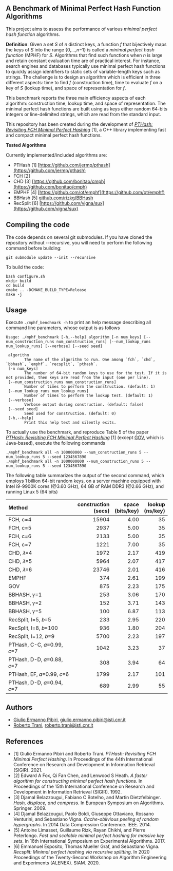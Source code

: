 A Benchmark of Minimal Perfect Hash Function Algorithms
----

This project aims to assess the performance of various *minimal perfect hash function* algorithms.

**Definition**:
Given a set *S* of *n* distinct keys, a function *f* that bijectively maps the keys of *S* into the range
{0,...,*n*−1} is called a *minimal perfect hash function* (MPHF) for *S*.
Algorithms that find such functions when *n* is large and retain constant evaluation time are of practical interest.
For instance, search engines and databases typically use minimal perfect hash functions to quickly assign identifiers to static sets of variable-length keys such as strings.
The challenge is to design an algorithm which is efficient in three different aspects: time to find *f* (construction time), time to evaluate *f* on a key of *S* (lookup time), and space of representation for *f*.

This benchmark reports the three main efficiency aspects of each algorithm:  construction time, lookup time, and space of representation.
The minimal perfect hash functions are built using as keys either random 64-bits integers or line-delimited strings, which are read from the standard input.

This repository has been created during the development of [*PTHash: Revisiting FCH Minimal Perfect Hashing*]() [1], a C++ library implementing fast and compact minimal perfect hash functions.

**Tested Algorithms**

Currently implemented/included algorithms are:
* PTHash [1] [https://github.com/jermp/pthash](https://github.com/jermp/pthash)
* FCH [2]
* CHD [3] [https://github.com/bonitao/cmph](https://github.com/bonitao/cmph)
* EMPHF [4] [https://github.com/ot/emphf](https://github.com/ot/emphf)
* BBHash [5] [github.com/rizkg/BBHash](github.com/rizkg/BBHash)
* RecSplit [6] [https://github.com/vigna/sux](https://github.com/vigna/sux)


Compiling the code
----
The code depends on several git submodules. If you have cloned the repository without --recursive, you will need to perform the following command before building:
```
git submodule update --init --recursive
```

To build the code:
```
bash configure.sh
mkdir build
cd build
cmake .. -DCMAKE_BUILD_TYPE=Release
make -j
```

Usage
----

Execute `./mphf_benchmark -h` to print an help message describing all command line parameters, whose output is as follows
```
Usage: ./mphf_benchmark [-h,--help] algorithm [-n num_keys] [--num_construction_runs num_construction_runs] [--num_lookup_runs num_lookup_runs] [--verbose] [--seed seed]

 algorithm
        The name of the algorithm to run. One among `fch`, `chd`, `bbhash`, `emphf`, `recsplit`, `pthash`.
 [-n num_keys]
        The number of 64-bit random keys to use for the test. If it is not provided, then keys are read from the input (one per line).
 [--num_construction_runs num_construction_runs]
        Number of times to perform the construction. (default: 1)
 [--num_lookup_runs num_lookup_runs]
        Number of times to perform the lookup test. (default: 1)
 [--verbose]
        Verbose output during construction. (default: false)
 [--seed seed]
        Seed used for construction. (default: 0)
 [-h,--help]
        Print this help text and silently exits.
```

To actually use the benchmark, and reproduce Table 5 of the paper [*PTHash: Revisiting FCH Minimal Perfect Hashing*]() [1] (except [GOV](https://github.com/vigna/Sux4J), which is Java-based), execute the following commands
```
./mphf_benchmark all -n 100000000 --num_construction_runs 5 --num_lookup_runs 5 --seed 1234567890
./mphf_benchmark all -n 1000000000 --num_construction_runs 5 --num_lookup_runs 5 --seed 1234567890
```

The following table summarizes the output of the second command, which employs 1 billion 64-bit random keys, on a server machine equipped with Intel i9-9900K cores (@3.60 GHz), 64 GB of RAM DDR3 (@2.66 GHz), and running Linux 5 (64 bits)

| Method      | construction<br>(secs) | space<br>(bits/key) | lookup<br>(ns/key) |
| :--- | ---: | ---: | ---: |
| FCH, c=4    | 15904 | 4.00 | 35 |
| FCH, c=5    |  2937 | 5.00 | 35 |
| FCH, c=6    |  2133 | 5.00 | 35 |
| FCH, c=7    |  1221 | 7.00 | 35 |
| CHD, 𝜆=4    |  1972 | 2.17 | 419 |
| CHD, 𝜆=5    |  5964 | 2.07 | 417 |
| CHD, 𝜆=6    | 23746 | 2.01 | 416 |
| EMPHF       |   374 | 2.61 | 199 |
| GOV         |   875 | 2.23 | 175 |
| BBHASH, 𝛾=1 |   253 | 3.06 | 170 |
| BBHASH, 𝛾=2 |   152 | 3.71 | 143 |
| BBHASH, 𝛾=5 |   100 | 6.87 | 113 |
| RecSplit, l=5, 𝑏=5   |   233 | 2.95 | 220 |
| RecSplit, l=8, 𝑏=100 |   936 | 1.80 | 204 |
| RecSplit, l=12, 𝑏=9  |  5700 | 2.23 | 197 |
| PTHash, C-C, 𝛼=0.99, 𝑐=7 |  1042 | 3.23 | 37 |
| PTHash, D-D, 𝛼=0.88, 𝑐=7 |   308 | 3.94 | 64 |
| PTHash, EF, 𝛼=0.99, 𝑐=6  |  1799 | 2.17 | 101 |
| PTHash, D-D, 𝛼=0.94, 𝑐=7 |   689 | 2.99 | 55 |

Authors
-------
* [Giulio Ermanno Pibiri](http://pages.di.unipi.it/pibiri/), <giulio.ermanno.pibiri@isti.cnr.it>
* [Roberto Trani](), <roberto.trani@isti.cnr.it>


References
-------
* [1] Giulio Ermanno Pibiri and Roberto Trani. *PTHash: Revisiting FCH Minimal Perfect Hashing*. In Proceedings of the 44th International
Conference on Research and Development in Information Retrieval (SIGIR). 2021.
* [2] Edward A Fox, Qi Fan Chen, and Lenwood S Heath. *A faster algorithm for constructing minimal perfect hash functions*. In Proceedings of the 15th International Conference on Research and Development in Information Retrieval (SIGIR). 1992.
* [3] Djamal Belazzougui, Fabiano C Botelho, and Martin Dietzfelbinger. *Hash, displace, and compress*. In European Symposium on Algorithms. Springer. 2009.
* [4] Djamal Belazzougui, Paolo Boldi, Giuseppe Ottaviano, Rossano Venturini, and Sebastiano Vigna. *Cache-oblivious peeling of random hypergraphs*. In 2014 Data Compression Conference. IEEE. 2014.
* [5] Antoine Limasset, Guillaume Rizk, Rayan Chikhi, and Pierre Peterlongo. *Fast and scalable minimal perfect hashing for massive key sets*. In 16th International Symposium on Experimental Algorithms. 2017.
* [6] Emmanuel Esposito, Thomas Mueller Graf, and Sebastiano Vigna. *Recsplit: Minimal perfect hashing via recursive splitting*. In 2020 Proceedings of the Twenty-Second Workshop on Algorithm Engineering and Experiments (ALENEX). SIAM. 2020.
